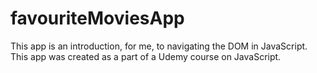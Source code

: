 # favouriteMoviesApp

This app is an introduction, for me, to navigating the DOM in JavaScript. 
This app was created as a part of a Udemy course on JavaScript.
